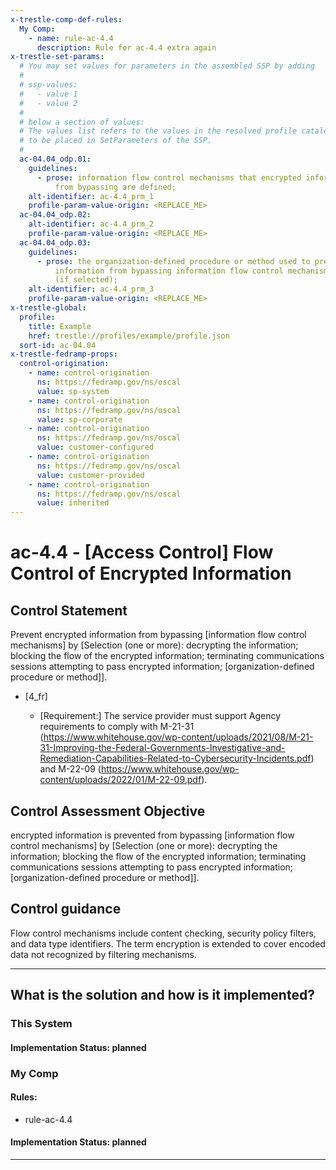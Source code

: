 ```yaml
---
x-trestle-comp-def-rules:
  My Comp:
    - name: rule-ac-4.4
      description: Rule for ac-4.4 extra again
x-trestle-set-params:
  # You may set values for parameters in the assembled SSP by adding
  #
  # ssp-values:
  #   - value 1
  #   - value 2
  #
  # below a section of values:
  # The values list refers to the values in the resolved profile catalog, and the ssp-values represent new values
  # to be placed in SetParameters of the SSP.
  #
  ac-04.04_odp.01:
    guidelines:
      - prose: information flow control mechanisms that encrypted information is prevented
          from bypassing are defined;
    alt-identifier: ac-4.4_prm_1
    profile-param-value-origin: <REPLACE_ME>
  ac-04.04_odp.02:
    alt-identifier: ac-4.4_prm_2
    profile-param-value-origin: <REPLACE_ME>
  ac-04.04_odp.03:
    guidelines:
      - prose: the organization-defined procedure or method used to prevent encrypted
          information from bypassing information flow control mechanisms is defined
          (if selected);
    alt-identifier: ac-4.4_prm_3
    profile-param-value-origin: <REPLACE_ME>
x-trestle-global:
  profile:
    title: Example
    href: trestle://profiles/example/profile.json
  sort-id: ac-04.04
x-trestle-fedramp-props:
  control-origination:
    - name: control-origination
      ns: https://fedramp.gov/ns/oscal
      value: sp-system
    - name: control-origination
      ns: https://fedramp.gov/ns/oscal
      value: sp-corporate
    - name: control-origination
      ns: https://fedramp.gov/ns/oscal
      value: customer-configured
    - name: control-origination
      ns: https://fedramp.gov/ns/oscal
      value: customer-provided
    - name: control-origination
      ns: https://fedramp.gov/ns/oscal
      value: inherited
---
```


# ac-4.4 - \[Access Control\] Flow Control of Encrypted Information

## Control Statement

Prevent encrypted information from bypassing [information flow control mechanisms] by [Selection (one or more): decrypting the information; blocking the flow of the encrypted information; terminating communications sessions attempting to pass encrypted information; [organization-defined procedure or method]].

- \[4_fr\]

  - \[Requirement:\] The service provider must support Agency requirements to comply with M-21-31 (https://www.whitehouse.gov/wp-content/uploads/2021/08/M-21-31-Improving-the-Federal-Governments-Investigative-and-Remediation-Capabilities-Related-to-Cybersecurity-Incidents.pdf) and M-22-09 (https://www.whitehouse.gov/wp-content/uploads/2022/01/M-22-09.pdf).

## Control Assessment Objective

encrypted information is prevented from bypassing [information flow control mechanisms] by [Selection (one or more): decrypting the information; blocking the flow of the encrypted information; terminating communications sessions attempting to pass encrypted information; [organization-defined procedure or method]].

## Control guidance

Flow control mechanisms include content checking, security policy filters, and data type identifiers. The term encryption is extended to cover encoded data not recognized by filtering mechanisms.

______________________________________________________________________

## What is the solution and how is it implemented?

<!-- For implementation status enter one of: implemented, partial, planned, alternative, not-applicable -->

<!-- Note that the list of rules under ### Rules: is read-only and changes will not be captured after assembly to JSON -->

### This System

<!-- Add implementation prose for the main This System component for control: ac-4.4 -->

#### Implementation Status: planned

### My Comp

<!-- Add control implementation description here for control: ac-4.4 -->

#### Rules:

  - rule-ac-4.4

#### Implementation Status: planned

______________________________________________________________________
